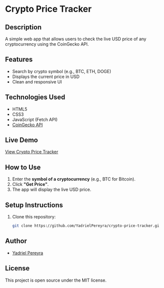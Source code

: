 # Crypto Price Tracker

## Description
A simple web app that allows users to check the live USD price of any cryptocurrency using the CoinGecko API.

## Features
- Search by crypto symbol (e.g., BTC, ETH, DOGE)
- Displays the current price in USD
- Clean and responsive UI

## Technologies Used
- HTML5
- CSS3
- JavaScript (Fetch API)
- [CoinGecko API](https://www.coingecko.com/en/api)

## Live Demo
[View Crypto Price Tracker](https://yadrielpereyra.github.io/crypto-price-tracker/)

## How to Use
1. Enter the **symbol of a cryptocurrency** (e.g., BTC for Bitcoin).
2. Click **"Get Price"**.
3. The app will display the live USD price.

## Setup Instructions
1. Clone this repository:
   ```bash
   git clone https://github.com/YadrielPereyra/crypto-price-tracker.git
## Author
- [Yadriel Pereyra](https://github.com/YadrielPereyra)

## License
This project is open source under the MIT license.
